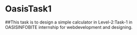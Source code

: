 # OasisTask1
##This task is to design a simple calculator in Level-2:Task-1 in OASISINFOBITE internship for webdevelopment and designing.
